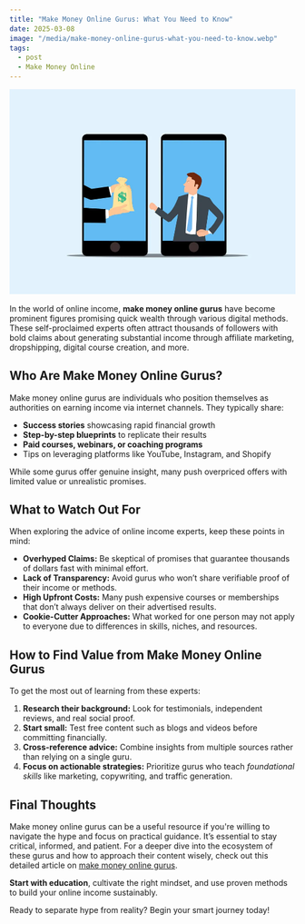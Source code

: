 ```yaml
---
title: "Make Money Online Gurus: What You Need to Know"
date: 2025-03-08
image: "/media/make-money-online-gurus-what-you-need-to-know.webp"
tags:
  - post
  - Make Money Online
---
```


![Make Money Online Gurus: What You Need to Know](/media/make-money-online-gurus-what-you-need-to-know.webp)

In the world of online income, **make money online gurus** have become prominent figures promising quick wealth through various digital methods. These self-proclaimed experts often attract thousands of followers with bold claims about generating substantial income through affiliate marketing, dropshipping, digital course creation, and more.

## Who Are Make Money Online Gurus?

Make money online gurus are individuals who position themselves as authorities on earning income via internet channels. They typically share:

- **Success stories** showcasing rapid financial growth  
- **Step-by-step blueprints** to replicate their results  
- **Paid courses, webinars, or coaching programs**  
- Tips on leveraging platforms like YouTube, Instagram, and Shopify  

While some gurus offer genuine insight, many push overpriced offers with limited value or unrealistic promises.

## What to Watch Out For

When exploring the advice of online income experts, keep these points in mind:

- **Overhyped Claims:** Be skeptical of promises that guarantee thousands of dollars fast with minimal effort.  
- **Lack of Transparency:** Avoid gurus who won’t share verifiable proof of their income or methods.  
- **High Upfront Costs:** Many push expensive courses or memberships that don’t always deliver on their advertised results.  
- **Cookie-Cutter Approaches:** What worked for one person may not apply to everyone due to differences in skills, niches, and resources.  

## How to Find Value from Make Money Online Gurus

To get the most out of learning from these experts:

1. **Research their background:** Look for testimonials, independent reviews, and real social proof.  
2. **Start small:** Test free content such as blogs and videos before committing financially.  
3. **Cross-reference advice:** Combine insights from multiple sources rather than relying on a single guru.  
4. **Focus on actionable strategies:** Prioritize gurus who teach *foundational skills* like marketing, copywriting, and traffic generation.  

## Final Thoughts

Make money online gurus can be a useful resource if you're willing to navigate the hype and focus on practical guidance. It’s essential to stay critical, informed, and patient. For a deeper dive into the ecosystem of these gurus and how to approach their content wisely, check out this detailed article on [make money online gurus](https://supertotallyawesome.com/posts/make-money-online-gurus/).

**Start with education**, cultivate the right mindset, and use proven methods to build your online income sustainably. 

Ready to separate hype from reality? Begin your smart journey today!
